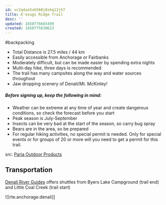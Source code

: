 ```yaml
---
id: vc2q4ze5uh560j8zkq12jh7
title: K'esugi Ridge Trail
desc: ''
updated: 1650776665499
created: 1650775830623
---
```

#backpacking

* Total Distance is 27.5 miles / 44 km
* Easily accessible from Anchorage or Fairbanks
* Moderately difficult, but can be made easier by spending extra nights
* Multi-day hike, three days is recommended
* The trail has many campsites along the way and water sources throughout
* Jaw dropping scenery of Denali/Mt. McKinley!
##### Before signing up, keep the following in mind:
* Weather can be extreme at any time of year and create dangerous conditions, so check the forecast before you start
* Peak season is July-September
* Insects can be very bad at the start of the season, so carry bug spray
* Bears are in the area, so be prepared
* For regular hiking activities, no special permit is needed. Only for special events or for groups of 20 or more will you need to get a permit for this trail.

src: [Paria Outdoor Products](https://www.pariaoutdoorproducts.com/blogs/affordable-backpacking-gear-blog/hike-of-the-week-kesugi-ridge-trail)

## Transportation
[Denali River Guides](http://denaliriverguides.com/denali-shuttle/) offers shuttles from Byers Lake Campground (trail end) and Little Coal Creek (trail start)

![[rte.anchorage.denali]]